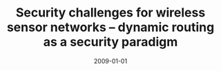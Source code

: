 ---
# Documentation: https://wowchemy.com/docs/managing-content/

title: Security challenges for wireless sensor networks – dynamic routing as a security
  paradigm
subtitle: ''
summary: ''
authors:
- Marek Klonowski
- Michał Koza
- Mirosław Kutyłowski
tags: []
categories: []
date: '2009-01-01'
lastmod: 2022-10-07T05:13:10Z
featured: false
draft: false

# Featured image
# To use, add an image named `featured.jpg/png` to your page's folder.
# Focal points: Smart, Center, TopLeft, Top, TopRight, Left, Right, BottomLeft, Bottom, BottomRight.
image:
  caption: ''
  focal_point: ''
  preview_only: false

# Projects (optional).
#   Associate this post with one or more of your projects.
#   Simply enter your project's folder or file name without extension.
#   E.g. `projects = ["internal-project"]` references `content/project/deep-learning/index.md`.
#   Otherwise, set `projects = []`.
projects: []
publishDate: '2022-10-07T05:13:09.459329Z'
publication_types:
- '2'
abstract: ''
publication: '*ERCIM News*'
---